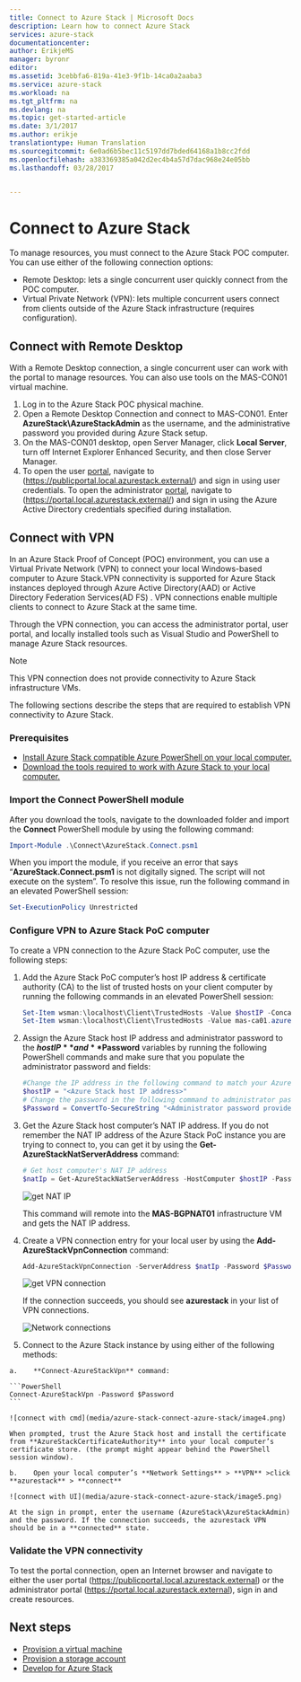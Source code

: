 ```yaml
---
title: Connect to Azure Stack | Microsoft Docs
description: Learn how to connect Azure Stack
services: azure-stack
documentationcenter: 
author: ErikjeMS
manager: byronr
editor: 
ms.assetid: 3cebbfa6-819a-41e3-9f1b-14ca0a2aaba3
ms.service: azure-stack
ms.workload: na
ms.tgt_pltfrm: na
ms.devlang: na
ms.topic: get-started-article
ms.date: 3/1/2017
ms.author: erikje
translationtype: Human Translation
ms.sourcegitcommit: 6e0ad6b5bec11c5197dd7bded64168a1b8cc2fdd
ms.openlocfilehash: a383369385a042d2ec4b4a57d7dac968e24e05bb
ms.lasthandoff: 03/28/2017


---
```

# <a name="connect-to-azure-stack"></a>Connect to Azure Stack
To manage resources, you must connect to the Azure Stack POC computer. You can use either of the following connection options:

* Remote Desktop: lets a single concurrent user quickly connect from the POC computer.
* Virtual Private Network (VPN):  lets multiple concurrent users connect from clients outside of the Azure Stack infrastructure (requires configuration).

## <a name="connect-with-remote-desktop"></a>Connect with Remote Desktop
With a Remote Desktop connection, a single concurrent user can work with the portal to manage resources. You can also use tools on the MAS-CON01 virtual machine.

1. Log in to the Azure Stack POC physical machine.
2. Open a Remote Desktop Connection and connect to MAS-CON01. Enter **AzureStack\AzureStackAdmin** as the username, and the administrative password you provided during Azure Stack setup.  
3. On the MAS-CON01 desktop, open Server Manager, click **Local Server**, turn off Internet Explorer Enhanced Security, and then close Server Manager.
4. To open the user [portal](azure-stack-key-features.md#portal), navigate to (https://publicportal.local.azurestack.external/) and sign in using user credentials.
    To open the administrator [portal](azure-stack-key-features.md#portal), navigate to (https://portal.local.azurestack.external/) and sign in using the Azure Active Directory credentials specified during installation.

## <a name="connect-with-vpn"></a>Connect with VPN

In an Azure Stack Proof of Concept (POC) environment, you can use a Virtual Private Network (VPN) to connect your local Windows-based computer to Azure Stack.VPN connectivity is supported for Azure Stack instances deployed through Azure Active Directory(AAD) or Active Directory Federation Services(AD FS) . VPN connections enable multiple clients to connect to Azure Stack at the same time.
 
Through the VPN connection, you can access the administrator portal, user portal, and locally installed tools such as Visual Studio and PowerShell to manage Azure Stack resources.

> [!NOTE] 
> This VPN connection does not provide connectivity to Azure Stack infrastructure VMs. 

The following sections describe the steps that are required to establish VPN connectivity to Azure Stack.

### <a name="prerequisites"></a>Prerequisites

* [Install Azure Stack compatible Azure PowerShell on your local computer.](azure-stack-powershell-install.md)  
* [Download the tools required to work with Azure Stack to your local computer.](azure-stack-powershell-download.md)  

### <a name="import-the-connect-powershell-module"></a>Import the Connect PowerShell module

After you download the tools, navigate to the downloaded folder and import the **Connect** PowerShell module by using the following command:

```PowerShell
Import-Module .\Connect\AzureStack.Connect.psm1 
```
When you import the module, if you receive an error that says “**AzureStack.Connect.psm1** is not digitally signed. The script will not execute on the system”. To resolve this issue, run the following command in an elevated PowerShell session:

```PowerShell
Set-ExecutionPolicy Unrestricted
```

### <a name="configure-vpn-to-azure-stack-poc-computer"></a>Configure VPN to Azure Stack PoC computer

To create a VPN connection to the Azure Stack PoC computer, use the following steps:


1. Add the Azure Stack PoC computer’s host IP address & certificate authority (CA) to the list of trusted hosts on your client computer by running the following commands in an elevated PowerShell session:

    ```PowerShell
    Set-Item wsman:\localhost\Client\TrustedHosts -Value $hostIP -Concatenate
    Set-Item wsman:\localhost\Client\TrustedHosts -Value mas-ca01.azurestack.local -Concatenate
    ```

2. Assign the Azure Stack host IP address and administrator password to the **$hostIP** and **$Password** variables by running the following PowerShell commands and make sure that you populate the administrator password and fields:

    ```PowerShell
    #Change the IP address in the following command to match your Azure Stack host IP address
    $hostIP = "<Azure Stack host IP address>"
    # Change the password in the following command to administrator password that is provided when deploying Azure Stack. 
    $Password = ConvertTo-SecureString "<Administrator password provided when deploying Azure Stack>" -AsPlainText -Force
    ```
    
3. Get the Azure Stack host computer’s NAT IP address. If you do not remember the NAT IP address of the Azure Stack PoC instance you are trying to connect to, you can get it by using the **Get-AzureStackNatServerAddress** command:

    ```PowerShell
    # Get host computer's NAT IP address
    $natIp = Get-AzureStackNatServerAddress -HostComputer $hostIP -Password $Password
    ```
    ![get NAT IP](media/azure-stack-connect-azure-stack/image1.png)  

    This command will remote into the **MAS-BGPNAT01** infrastructure VM and gets the NAT IP address.  

4. Create a VPN connection entry for your local user by using the **Add-AzureStackVpnConnection** command:

    ```PowerShell
    Add-AzureStackVpnConnection -ServerAddress $natIp -Password $Password
    ```
    ![get VPN connection](media/azure-stack-connect-azure-stack/image2.png)  

    If the connection succeeds, you should see **azurestack** in your list of VPN connections.

    ![Network connections](media/azure-stack-connect-azure-stack/image3.png)  


5.    Connect to the Azure Stack instance by using either of the following methods:  

    a.    **Connect-AzureStackVpn** command: 
    
    ```PowerShell
    Connect-AzureStackVpn -Password $Password
    ```
    
    ![connect with cmd](media/azure-stack-connect-azure-stack/image4.png)  

    When prompted, trust the Azure Stack host and install the certificate from **AzureStackCertificateAuthority** into your local computer’s certificate store. (the prompt might appear behind the PowerShell session window). 

    b.    Open your local computer’s **Network Settings** > **VPN** >click **azurestack** > **connect**

    ![connect with UI](media/azure-stack-connect-azure-stack/image5.png)  

    At the sign in prompt, enter the username (AzureStack\AzureStackAdmin) and the password. If the connection succeeds, the azurestack VPN should be in a **connected** state.

### <a name="validate-the-vpn-connectivity"></a>Validate the VPN connectivity

To test the portal connection, open an Internet browser and navigate to either the user portal (https://publicportal.local.azurestack.external) or the administrator portal (https://portal.local.azurestack.external), sign in and create resources.  

## <a name="next-steps"></a>Next steps
* [Provision a virtual machine](azure-stack-provision-vm.md)
* [Provision a storage account](azure-stack-provision-storage-account.md)
* [Develop for Azure Stack](azure-stack-developer.md)


